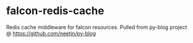 # falcon-redis-cache
Redis cache middleware for falcon resources. Pulled from py-blog project @ https://github.com/neetjn/py-blog
